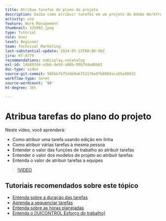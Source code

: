 ```yaml
---
title: Atribua tarefas do plano do projeto
description: Saiba como atribuir tarefas em um projeto do Adobe Workfront usando edição em linha, edição em massa, funções de trabalho e equipes.
activity: use
feature: Work Management
thumbnail: 335092.jpeg
type: Tutorial
role: User
level: Beginner
team: Technical Marketing
last-substantial-update: 2024-05-23T00:00:00Z
jira: KT-8779
recommendations: noDisplay,noCatalog
exl-id: 14b893d4-e3bb-4e5d-a06b-99b744ad6b61
doc-type: video
source-git-commit: 985bb7675d4b9a6753170a97b0860aca55a98632
workflow-type: tm+mt
source-wordcount: '98'
ht-degree: 36%

---
```


# Atribua tarefas do plano do projeto

Neste vídeo, você aprenderá:

* Como atribuir uma tarefa usando edição em linha
* Como atribuir várias tarefas à mesma pessoa
* Entender o valor das funções de trabalho ao atribuir tarefas
* Entender o valor dos modelos de projeto ao atribuir tarefas
* Entenda o valor de atribuir tarefas a equipes

>[!VIDEO](https://video.tv.adobe.com/v/335092/?quality=12&learn=on)

<!---
learn more urls:
Notifications: Information about work assigned to me
Assign tasks
Personal time overview
Make smart assignments
Modify multiple user assignments in a task list
--->

## Tutoriais recomendados sobre este tópico

* [Entenda sobre a duração das tarefas](/help/manage-work/tasks/understand-task-durations.md)
* [Aprenda a sequenciar tarefas](/help/manage-work/tasks/learn-to-sequence-tasks.md)
* [Entenda sobre as horas planejadas](/help/manage-work/tasks/understand-planned-hours.md)
* [Entenda o [!UICONTROL Esforço do trabalho]](/help/manage-work/tasks/understand-work-effort.md)

